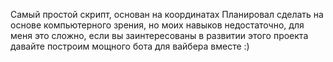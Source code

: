 Самый простой скрипт, основан на координатах
Планировал сделать на основе компьютерного зрения, но моих навыков недостаточно, для меня это сложно, если вы заинтересованы в развитии этого проекта давайте построим мощного бота для вайбера вместе :)
